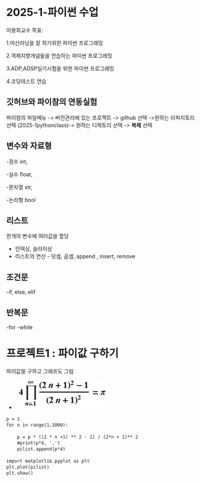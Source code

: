 # 2025-1-파이썬 수업
이용희교수
목표:

1.머신러닝을 잘 하기위한 파이썬 프로그래밍

2.객체지향개념들을 연습하는 파이썬 프로그래밍

3.ADP,ADSP실기시험을 위한 파이썬 프로그래밍

4.코딩테스트 연습

## 깃허브와 파이참의 연동실험
파이참의 파일메뉴 -> 버전관리에 있는 프로젝트 -> github 선택
->원하는 리파지토리 선택 (2025-1pythonclass)-> 원하는 디렉토리 선택
-> **복제** 선택 

## 변수와 자료형

 -정수 int,
 
-실수 float,
 
-문자열 str,
 
-논리형 bool

## 리스트

 한개의 변수에 여러값을 할당
 
- 인덱싱, 슬라이싱
- 리스트의 연산 - 덧셈, 곱셈, append , insert, remove


## 조건문
-if, else, elif

## 반복문
-for
-while

# 프로젝트1 : 파이값 구하기
파이값을 구하고 그래프도 그림
- <img src="img/안태우2.png">
```
p = 1
for n in range(1,1000):

    p = p * ((2 * n +1) ** 2 - 1) / (2*n + 1)** 2
    #print(p*4, ',')
    pilist.append(p*4)

import matplotlib.pyplot as plt
plt.plot(pilist)
plt.show()
```
